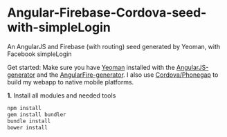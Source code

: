 Angular-Firebase-Cordova-seed-with-simpleLogin
==============================================

An AngularJS and Firebase (with routing) seed generated by Yeoman, with Facebook simpleLogin 

Get started:
Make sure you have [Yeoman](http://yeoman.io/) installed with the [AngularJS-generator](https://github.com/yeoman/generator-angular) and the [AngularFire-generator](https://github.com/yeoman/generator-angular). I also use [Cordova/Phonegap](http://cordova.apache.org/docs/en/3.4.0/guide_cli_index.md.html#The%20Command-Line%20Interface) to build my webapp to native mobile platforms.





**1\.** Install all modules and needed tools

```bash
npm install
gem install bundler
bundle install
bower install
```
